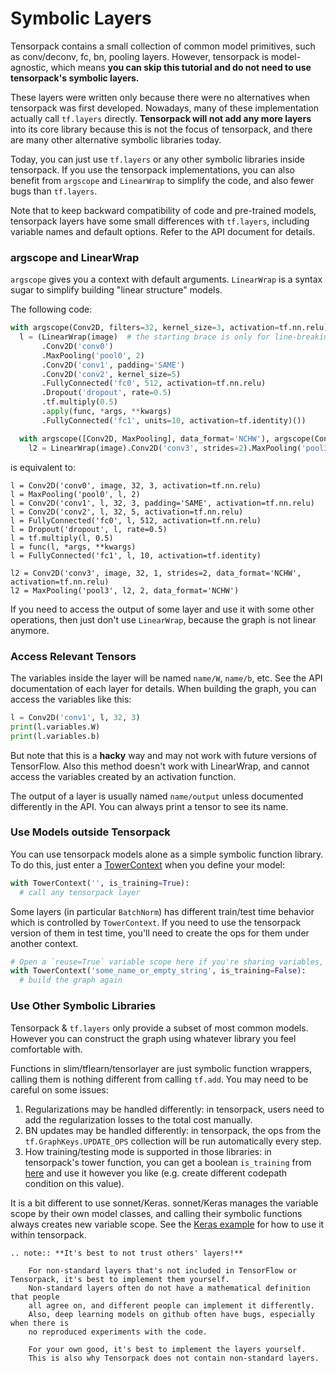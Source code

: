 
# Symbolic Layers

Tensorpack contains a small collection of common model primitives,
such as conv/deconv, fc, bn, pooling layers.
However, tensorpack is model-agnostic, which means
**you can skip this tutorial and do not need to use tensorpack's symbolic layers.**

These layers were written only because there were no alternatives when tensorpack was first developed.
Nowadays, many of these implementation actually call `tf.layers` directly.
__Tensorpack will not add any more layers__ into its core library because this is
not the focus of tensorpack, and there are many other alternative symbolic
libraries today.

Today, you can just use `tf.layers` or any other symbolic libraries inside tensorpack.
If you use the tensorpack implementations, you can also benefit from `argscope` and `LinearWrap` to
simplify the code, and also fewer bugs than `tf.layers`.

Note that to keep backward compatibility of code and pre-trained models, tensorpack layers
have some small differences with `tf.layers`, including variable names and default options.
Refer to the API document for details.

### argscope and LinearWrap
`argscope` gives you a context with default arguments.
`LinearWrap` is a syntax sugar to simplify building "linear structure" models.

The following code:
```python
with argscope(Conv2D, filters=32, kernel_size=3, activation=tf.nn.relu):
  l = (LinearWrap(image)  # the starting brace is only for line-breaking
       .Conv2D('conv0')
       .MaxPooling('pool0', 2)
       .Conv2D('conv1', padding='SAME')
       .Conv2D('conv2', kernel_size=5)
       .FullyConnected('fc0', 512, activation=tf.nn.relu)
       .Dropout('dropout', rate=0.5)
       .tf.multiply(0.5)
       .apply(func, *args, **kwargs)
       .FullyConnected('fc1', units=10, activation=tf.identity)())

  with argscope([Conv2D, MaxPooling], data_format='NCHW'), argscope(Conv2D, kernel_size=1):
    l2 = LinearWrap(image).Conv2D('conv3', strides=2).MaxPooling('pool3', 2)
```
is equivalent to:
```
l = Conv2D('conv0', image, 32, 3, activation=tf.nn.relu)
l = MaxPooling('pool0', l, 2)
l = Conv2D('conv1', l, 32, 3, padding='SAME', activation=tf.nn.relu)
l = Conv2D('conv2', l, 32, 5, activation=tf.nn.relu)
l = FullyConnected('fc0', l, 512, activation=tf.nn.relu)
l = Dropout('dropout', l, rate=0.5)
l = tf.multiply(l, 0.5)
l = func(l, *args, **kwargs)
l = FullyConnected('fc1', l, 10, activation=tf.identity)

l2 = Conv2D('conv3', image, 32, 1, strides=2, data_format='NCHW', activation=tf.nn.relu)
l2 = MaxPooling('pool3', l2, 2, data_format='NCHW')
```

If you need to access the output of some layer and use it with some other
operations, then just don't use `LinearWrap`, because the graph is not linear anymore.

### Access Relevant Tensors

The variables inside the layer will be named `name/W`, `name/b`, etc.
See the API documentation of each layer for details.
When building the graph, you can access the variables like this:
```python
l = Conv2D('conv1', l, 32, 3)
print(l.variables.W)
print(l.variables.b)
```
But note that this is a __hacky__ way and may not work with future versions of TensorFlow.
Also this method doesn't work with LinearWrap, and cannot access the variables created by an activation function.

The output of a layer is usually named `name/output` unless documented differently in the API.
You can always print a tensor to see its name.

### Use Models outside Tensorpack

You can use tensorpack models alone as a simple symbolic function library.
To do this, just enter a [TowerContext](../modules/tfutils.html#tensorpack.tfutils.TowerContext)
when you define your model:
```python
with TowerContext('', is_training=True):
  # call any tensorpack layer
```

Some layers (in particular ``BatchNorm``) has different train/test time behavior which is controlled
by ``TowerContext``. If you need to use the tensorpack version of them in test time, you'll need to create the ops for them under another context.
```python
# Open a `reuse=True` variable scope here if you're sharing variables, then:
with TowerContext('some_name_or_empty_string', is_training=False):
  # build the graph again
```

### Use Other Symbolic Libraries

Tensorpack & `tf.layers` only provide a subset of most common models.
However you can construct the graph using whatever library you feel comfortable with.

Functions in slim/tflearn/tensorlayer are just symbolic function wrappers, calling them is nothing different
from calling `tf.add`. You may need to be careful on some issues:
1. Regularizations may be handled differently:
   in tensorpack, users need to add the regularization losses to the total cost manually.
1. BN updates may be handled differently: in tensorpack,
   the ops from the `tf.GraphKeys.UPDATE_OPS` collection will be run
   automatically every step.
1. How training/testing mode is supported in those libraries: in tensorpack's
   tower function, you can get a boolean `is_training` from
   [here](trainer.html#what-you-can-do-inside-tower-function)
   and use it however you like (e.g. create different codepath condition on this value).

It is a bit different to use sonnet/Keras.
sonnet/Keras manages the variable scope by their own model classes, and calling their symbolic functions
always creates new variable scope. See the [Keras example](../examples/keras) for how to use it within tensorpack.

```eval_rst
.. note:: **It's best to not trust others' layers!**

    For non-standard layers that's not included in TensorFlow or Tensorpack, it's best to implement them yourself.
    Non-standard layers often do not have a mathematical definition that people
    all agree on, and different people can implement it differently.
    Also, deep learning models on github often have bugs, especially when there is
    no reproduced experiments with the code.

    For your own good, it's best to implement the layers yourself.
    This is also why Tensorpack does not contain non-standard layers.
```
